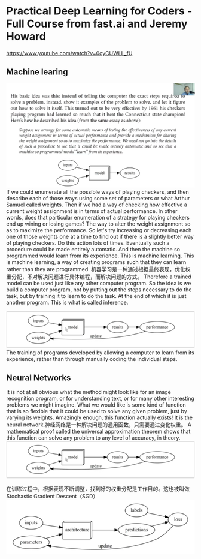 # Practical Deep Learning for Coders - Full Course from fast.ai and Jeremy Howard


<https://www.youtube.com/watch?v=0oyCUWLL_fU>


## Machine learing
![](Practical%20Deep%20Learning%20for%20Coders_IMG/machine%20learning%20concept%20map.png)
If we could enumerate all the possible ways of playing checkers, and then describe each of those ways using some set of parameters or what Arthur Samuel called weights. Then if we had a way of checking how effective a current weight assignment  is in terms of actual performance. In other words, does that particular enumeration of a strategy for playing checkers end up wining or losing games? The way to alter the weight assignment so as to maximize the performance. So let's try increasing or decreasing each one of those weights one at a time to find out if there is a slightly better way of playing checkers. Do this action lots of times. Eventually such a procedure could be made entirely automatic. And then the machine so programmed would learn from its experience. This is machine learning. This is machine learning, a way of creating programs such that they can learn rather than they are programmed. 机器学习是一种通过根据最终表现，优化权重分配，不对解决问题进行具体编程，而解决问题的方式。 Therefore a trained model can be used just like any other computer program. So the idea is we build a computer program, not by putting out the steps necessary to do the task, but by training it to learn to do the task. At the end of which it is just another program. This is what is called inference.

![](Practical%20Deep%20Learning%20for%20Coders_IMG/image2.png)
The training of programs developed by allowing a computer to learn from its experience, rather than through manually coding the individual steps.

## Neural Networks

It is not at all obvious what the method might look like for an image recognition program, or for understanding text, or for many other interesting problems we might imagine.
What we would like is some kind of function that is so flexible that it could be used to solve any given problem, just by varying its weights. Amazingly enough, this function actually exists! It is the neural network.神经网络是一种解决问题的通用函数，只需要通过变化权重。
A mathematical proof called the universal approximation theorem shows that this function can solve any problem to any level of accuracy, in theory.
![](Practical%20Deep%20Learning%20for%20Coders_IMG/image2.png)

在训练过程中，根据表现不断调整，找到好的权重分配是工作目的。这也被叫做Stochastic Gradient Descent（SGD）
![](Practical%20Deep%20Learning%20for%20Coders_IMG/image3.png)